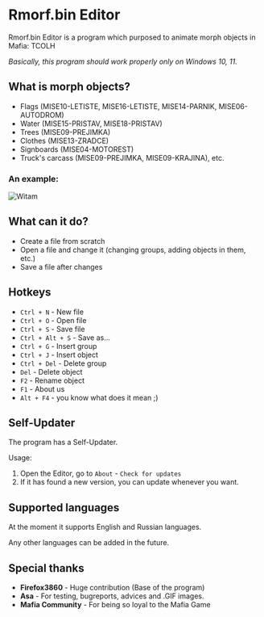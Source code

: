 # Rmorf.bin Editor
Rmorf.bin Editor is a program which purposed to animate morph objects in Mafia: TCOLH

*Basically, this program should work properly only on Windows 10, 11.*

## What is morph objects?
* Flags (MISE10-LETISTE, MISE16-LETISTE, MISE14-PARNIK, MISE06-AUTODROM)
* Water (MISE15-PRISTAV, MISE18-PRISTAV)
* Trees (MISE09-PREJIMKA)
* Clothes (MISE13-ZRADCE)
* Signboards (MISE04-MOTOREST)
* Truck's carcass (MISE09-PREJIMKA, MISE09-KRAJINA), etc.

### An example:

![Witam](https://raw.githubusercontent.com/legion2809/RmorfBinEditorWPF/main/Gifs/AMflag1.gif)

## What can it do?
* Create a file from scratch
* Open a file and change it (changing groups, adding objects in them, etc.)
* Save a file after changes

## Hotkeys
* `Ctrl + N` - New file
* `Ctrl + O` - Open file
* `Ctrl + S` - Save file
* `Ctrl + Alt + S` - Save as...
* `Ctrl + G` - Insert group
* `Ctrl + J` - Insert object
* `Ctrl + Del` - Delete group
* `Del` - Delete object
* `F2` - Rename object
* `F1` - About us
* `Alt + F4` - you know what does it mean ;)

## Self-Updater
The program has a Self-Updater.

Usage: 
1. Open the Editor, go to `About` - `Check for updates`
2. If it has found a new version, you can update whenever you want.

## Supported languages

At the moment it supports English and Russian languages.

Any other languages can be added in the future.

## Special thanks
- **Firefox3860** - Huge contribution (Base of the program)
- **Asa** -  For testing, bugreports, advices and .GIF images.
- **Mafia Community** - For being so loyal to the Mafia Game
